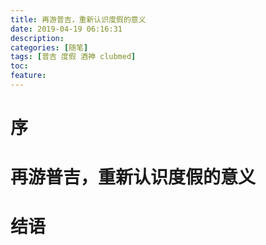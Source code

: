 ```yaml
---
title: 再游普吉，重新认识度假的意义
date: 2019-04-19 06:16:31
description: 
categories: [随笔]
tags: [普吉 度假 酒神 clubmed] 
toc: 
feature: 
---
```

# 序
<!-- more -->

# 再游普吉，重新认识度假的意义

# 结语